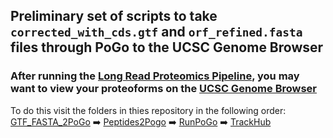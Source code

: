 ## Preliminary set of scripts to take `corrected_with_cds.gtf` and `orf_refined.fasta` files through PoGo to the UCSC Genome Browser
### After running the [Long Read Proteomics Pipeline](https://github.com/sheynkman-lab/Long-Read-Proteogenomics), you may want to view your proteoforms on the [UCSC Genome Browser](https://genome.ucsc.edu/)
To do this visit the folders in thies repository in the following order: <br />
[GTF_FASTA_2PoGo](https://github.com/efwatts/PoGo2GenomeBrowser/tree/main/GTF_FASTA_2PoGo) ➡️ [Peptides2Pogo](https://github.com/efwatts/PoGo2GenomeBrowser/tree/main/Peptides2PoGo) ➡️ [RunPoGo](https://github.com/efwatts/PoGo2GenomeBrowser/tree/main/RunPoGo) ➡️ [TrackHub](https://github.com/efwatts/PoGo2GenomeBrowser/tree/main/TrackHub)
